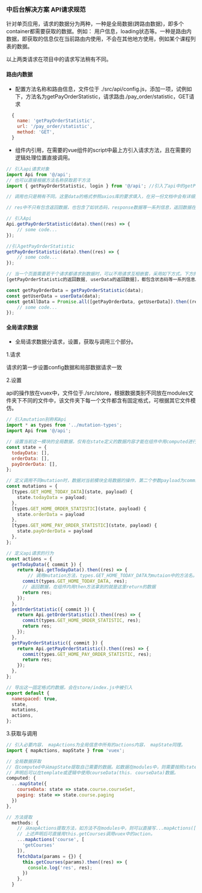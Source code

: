 ### 中后台解决方案 API请求规范

针对单页应用，请求的数据分为两种，一种是全局数据(跨路由数据)，即多个container都需要获取的数据。例如： 用户信息，loading状态等。一种是路由内数据，即获取的信息仅在当前路由内使用，不会在其他地方使用，例如某个课程列表的数据。

以上两类请求在项目中的请求写法稍有不同。

#### 路由内数据

* 配置方法名称和路由信息，文件位于 ./src/api/config.js，添加一项，试例如下，方法名为getPayOrderStatistic，请求路由./pay_order/statistic，GET请求

```js
  {
    name: 'getPayOrderStatistic',
    url: '/pay_order/statistic',
    method: 'GET',
  }
```

* 组件内引用，在需要的vue组件的script中最上方引入请求方法，且在需要的逻辑处理位置直接调用。

```js
// 引入api请求对象
import Api from '@/api';
// 也可以直接根据方法名称获取若干方法
import { getPayOrderStatistic, login } from '@/api'; //引入了api中的getPayOrderStatistic与login方法

// 调用也只是稍有不同。这里data的格式参照axios库的要求填入，在另一份文档中会有详细介绍。

// res中不只有包含返回数据，也包含了如状态码，response数据等一系列信息，返回数据在res.data中，已经经过了json转义，可以直接使用。

// 引入Api
Api.getPayOrderStatistic(data).then((res) => {
	// some code...
});

//引入getPayOrderStatistic
getPayOrderStatistic(data).then((res) => {
	// some code...
});

// 当一个页面需要若干个请求都请求到数据时，可以不用请求互相嵌套，采用如下方式。下方的res结构为
[getPayOrderStatistic的返回数据, userData的返回数据]，都包含状态码等一系列信息。

const getPayOrderData = getPayOrderStatistic(data);
const getUserData = userData(data);
const getAllData = Promise.all([getPayOrderData, getUserData]).then((res) => {
	// some code...
});
```

#### 全局请求数据

* 全局请求数据分请求，设置，获取与调用三个部分。

1.请求

请求的第一步设置config数据和局部数据请求一致

2.设置

api的操作放在vuex中，文件位于./src/store，根据数据类别不同放在modules文件夹下不同的文件中，该文件夹下每一个文件都含有固定格式，可根据其它文件模仿。

```js
// 引入mutation别称和Api
import * as types from '../mutation-types';
import Api from '@/api';

// 设置当前这一模块的全局数据，仅有在state定义的数据内容才能在组件中用computed进行监听
const state = {
  todayData: [],
  orderData: [],
  payOrderData: [],
};

// 定义调用不同mutation时，数据对当前模块全局数据的操作，第二个参数payload为commit传入数据，state为这一模块的全局数据存储位置。
const mutations = {
  [types.GET_HOME_TODAY_DATA](state, payload) {
    state.todayData = payload;
  },
  [types.GET_HOME_ORDER_STATISTIC](state, payload) {
    state.orderData = payload
  },
  [types.GET_HOME_PAY_ORDER_STATISTIC](state, payload) {
    state.payOrderData = payload
  },
};

// 定义api请求的行为
const actions = {
  getTodayData({ commit }) {
    return Api.getTodayData().then((res) => {
    	// 调用mutation方法，types.GET_HOME_TODAY_DATA为mutaion中的方法名。
      commit(types.GET_HOME_TODAY_DATA, res);
      // 返回数据，在组件内用then方法拿到的就是这里return的数据
      return res;
    });
  },
  getOrderStatistic({ commit }) {
    return Api.getOrderStatistic().then((res) => {
      commit(types.GET_HOME_ORDER_STATISTIC, res);
      return res;
    });
  },
  getPayOrderStatistic({ commit }) {
    return Api.getPayOrderStatistic().then((res) => {
      commit(types.GET_HOME_PAY_ORDER_STATISTIC, res);
      return res;
    });
  },
};

// 导出这一固定格式的数据，会在store/index.js中被引入
export default {
  namespaced: true,
  state,
  mutations,
  actions,
};

```

3.获取与调用

```js
// 引入必要内容， mapActions为全局信息中所有的actions内容， mapState同理。
import { mapActions, mapState } from 'vuex';

// 全局数据获取
// 在computed中从mapState提取自己需要的数据。如数据在modules中，则需要按照state.模块名.数据获取，如不在则省略模块名。
// 声明后可以在template或逻辑中使用courseData(this. courseData)数据。
computed: {
  ...mapState({
    courseData: state => state.course.courseSet,
    paging: state => state.course.paging
  })
},

// 方法提取
  methods: {
    // 从mapActions提取方法，如方法不在modules中，则可以直接写...mapActions(['getCourses']),
    // 上述声明后可直接用this.getCourses调用vuex中的action。
	...mapActions('course', [
	  'getCourses'
	]),
	fetchData(params = {}) {
	  this.getCourses(params).then((res) => {
	    console.log('res', res);
	  })
	},
  }

```


